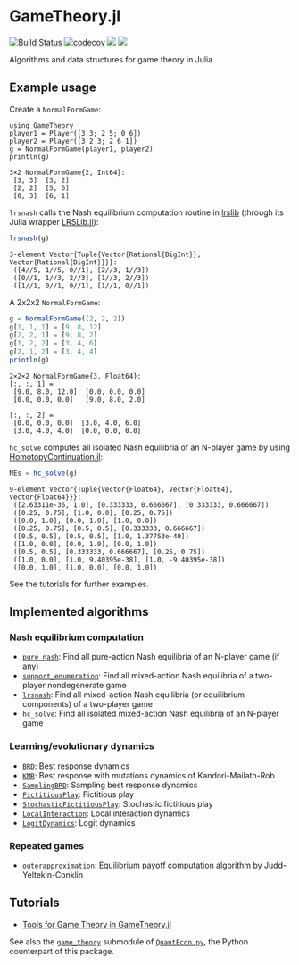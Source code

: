 # GameTheory.jl

[![Build Status](https://github.com/QuantEcon/GameTheory.jl/workflows/CI/badge.svg)](https://github.com/QuantEcon/GameTheory.jl/actions/workflows/ci.yml)
[![codecov](https://codecov.io/gh/QuantEcon/GameTheory.jl/branch/main/graph/badge.svg)](https://codecov.io/gh/QuantEcon/GameTheory.jl)
[![](https://img.shields.io/badge/docs-stable-blue.svg)](https://QuantEcon.github.io/GameTheory.jl/stable)
[![](https://img.shields.io/badge/docs-latest-blue.svg)](https://QuantEcon.github.io/GameTheory.jl/latest)

Algorithms and data structures for game theory in Julia

## Example usage

Create a `NormalFormGame`:

```jullia
using GameTheory
player1 = Player([3 3; 2 5; 0 6])
player2 = Player([3 2 3; 2 6 1])
g = NormalFormGame(player1, player2)
println(g)
```
```
3×2 NormalFormGame{2, Int64}:
 [3, 3]  [3, 2]
 [2, 2]  [5, 6]
 [0, 3]  [6, 1]
```

`lrsnash` calls the Nash equilibrium computation routine in [lrslib](http://cgm.cs.mcgill.ca/~avis/C/lrs.html)
(through its Julia wrapper [LRSLib.jl](https://github.com/JuliaPolyhedra/LRSLib.jl)):

```julia
lrsnash(g)
```
```
3-element Vector{Tuple{Vector{Rational{BigInt}}, Vector{Rational{BigInt}}}}:
 ([4//5, 1//5, 0//1], [2//3, 1//3])
 ([0//1, 1//3, 2//3], [1//3, 2//3])
 ([1//1, 0//1, 0//1], [1//1, 0//1])
```

A 2x2x2 `NormalFormGame`:

```julia
g = NormalFormGame((2, 2, 2))
g[1, 1, 1] = [9, 8, 12]
g[2, 2, 1] = [9, 8, 2]
g[1, 2, 2] = [3, 4, 6]
g[2, 1, 2] = [3, 4, 4]
println(g)
```
```
2×2×2 NormalFormGame{3, Float64}:
[:, :, 1] =
 [9.0, 8.0, 12.0]  [0.0, 0.0, 0.0]
 [0.0, 0.0, 0.0]   [9.0, 8.0, 2.0]

[:, :, 2] =
 [0.0, 0.0, 0.0]  [3.0, 4.0, 6.0]
 [3.0, 4.0, 4.0]  [0.0, 0.0, 0.0]
```

`hc_solve` computes all isolated Nash equilibria of an N-player game by using
[HomotopyContinuation.jl](https://github.com/JuliaHomotopyContinuation/HomotopyContinuation.jl):

```julia
NEs = hc_solve(g)
```
```
9-element Vector{Tuple{Vector{Float64}, Vector{Float64}, Vector{Float64}}}:
 ([2.63311e-36, 1.0], [0.333333, 0.666667], [0.333333, 0.666667])
 ([0.25, 0.75], [1.0, 0.0], [0.25, 0.75])
 ([0.0, 1.0], [0.0, 1.0], [1.0, 0.0])
 ([0.25, 0.75], [0.5, 0.5], [0.333333, 0.666667])
 ([0.5, 0.5], [0.5, 0.5], [1.0, 1.37753e-40])
 ([1.0, 0.0], [0.0, 1.0], [0.0, 1.0])
 ([0.5, 0.5], [0.333333, 0.666667], [0.25, 0.75])
 ([1.0, 0.0], [1.0, 9.40395e-38], [1.0, -9.40395e-38])
 ([0.0, 1.0], [1.0, 0.0], [0.0, 1.0])
```

See the tutorials for further examples.

## Implemented algorithms

### Nash equilibrium computation

* [`pure_nash`](https://quantecon.github.io/GameTheory.jl/stable/lib/computing_nash_equilibria.html#GameTheory.pure_nash-Tuple{NormalFormGame}):
  Find all pure-action Nash equilibria of an N-player game (if any)
* [`support_enumeration`](https://quantecon.github.io/GameTheory.jl/stable/lib/computing_nash_equilibria.html#GameTheory.support_enumeration-Union{Tuple{NormalFormGame{2,%20T}},%20Tuple{T}}%20where%20T):
  Find all mixed-action Nash equilibria of a two-player nondegenerate game
* [`lrsnash`](https://quantecon.github.io/GameTheory.jl/stable/lib/computing_nash_equilibria.html#GameTheory.lrsnash-Tuple{NormalFormGame{2,%20%3C:Union{Int64,%20Rational}}}):
  Find all mixed-action Nash equilibria (or equilibrium components) of a two-player game
* `hc_solve`:
  Find all isolated mixed-action Nash equilibria of an N-player game

### Learning/evolutionary dynamics

* [`BRD`](https://quantecon.github.io/GameTheory.jl/stable/lib/learning_algorithms.html#GameTheory.BRD):
  Best response dynamics
* [`KMR`](https://quantecon.github.io/GameTheory.jl/stable/lib/learning_algorithms.html#GameTheory.KMR):
  Best response with mutations dynamics of Kandori-Mailath-Rob
* [`SamplingBRD`](https://quantecon.github.io/GameTheory.jl/stable/lib/learning_algorithms.html#GameTheory.SamplingBRD):
  Sampling best response dynamics
* [`FictitiousPlay`](https://quantecon.github.io/GameTheory.jl/stable/lib/learning_algorithms.html#GameTheory.FictitiousPlay):
  Fictitious play
* [`StochasticFictitiousPlay`](https://quantecon.github.io/GameTheory.jl/stable/lib/learning_algorithms.html#GameTheory.StochasticFictitiousPlay):
  Stochastic fictitious play
* [`LocalInteraction`](https://quantecon.github.io/GameTheory.jl/stable/lib/learning_algorithms.html#GameTheory.LocalInteraction):
  Local interaction dynamics
* [`LogitDynamics`](https://quantecon.github.io/GameTheory.jl/stable/lib/learning_algorithms.html#GameTheory.LogitDynamics):
  Logit dynamics

### Repeated games

* [`outerapproximation`](https://quantecon.github.io/GameTheory.jl/stable/lib/repeated_games.html#GameTheory.outerapproximation-Tuple{RepeatedGame{2}}):
  Equilibrium payoff computation algorithm by Judd-Yeltekin-Conklin

## Tutorials

* [Tools for Game Theory in GameTheory.jl](https://nbviewer.org/github/QuantEcon/game-theory-notebooks/blob/main/game_theory_jl.ipynb)

See also the [`game_theory`](https://quanteconpy.readthedocs.io/en/latest/game_theory.html) submodule of
[`QuantEcon.py`](https://github.com/QuantEcon/QuantEcon.py),
the Python counterpart of this package.
